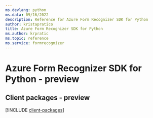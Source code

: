 ```yaml
---
ms.devlang: python
ms.data: 09/16/2022
description: Reference for Azure Form Recognizer SDK for Python
author: kristapratico
title: Azure Form Recognizer SDK for Python
ms.author: krpratic
ms.topic: reference
ms.service: formrecognizer
---
```

# Azure Form Recognizer SDK for Python - preview

## Client packages - preview
[!INCLUDE [client-packages](form-recognizer-client-index.md)]